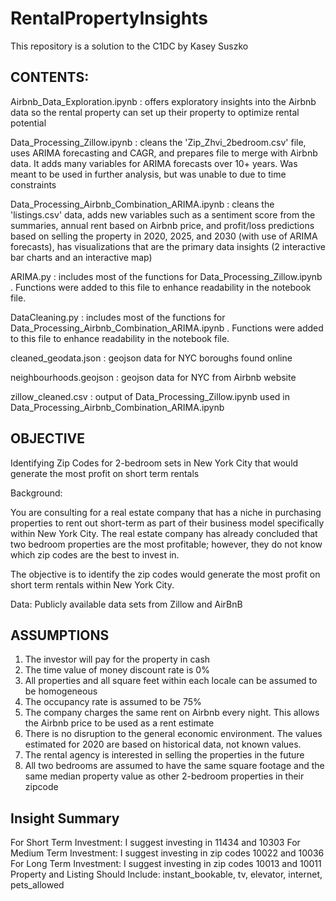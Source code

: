 # RentalPropertyInsights
This repository is a solution to the C1DC by Kasey Suszko

## CONTENTS:

Airbnb_Data_Exploration.ipynb : offers exploratory insights into the Airbnb data so the rental property can set up their property to optimize rental potential

Data_Processing_Zillow.ipynb : cleans the 'Zip_Zhvi_2bedroom.csv' file, uses ARIMA forecasting and CAGR, and prepares file to merge with Airbnb data. It adds many variables for ARIMA forecasts over 10+ years. Was meant to be used in further analysis, but was unable to due to time constraints

Data_Processing_Airbnb_Combination_ARIMA.ipynb : cleans the 'listings.csv' data, adds new variables such as a sentiment score from the summaries, annual rent based on Airbnb price, and profit/loss predictions based on selling the property in 2020, 2025, and 2030 (with use of ARIMA forecasts), has visualizations that are the primary data insights (2 interactive bar charts and an interactive map)

ARIMA.py : includes most of the functions for Data_Processing_Zillow.ipynb . Functions were added to this file to enhance readability in the notebook file.

DataCleaning.py : includes most of the functions for Data_Processing_Airbnb_Combination_ARIMA.ipynb . Functions were added to this file to enhance readability in the notebook file.

cleaned_geodata.json : geojson data for NYC boroughs found online

neighbourhoods.geojson : geojson data for NYC from Airbnb website

zillow_cleaned.csv : output of Data_Processing_Zillow.ipynb used in Data_Processing_Airbnb_Combination_ARIMA.ipynb

## OBJECTIVE
Identifying Zip Codes for 2-bedroom sets in New York City that would generate the most profit on short term rentals

Background:

You are consulting for a real estate company that has a niche in purchasing properties to rent out short-term as part of their business model specifically within New York City. The real estate company has already concluded that two bedroom properties are the most profitable; however, they do not know which zip codes are the best to invest in.

The objective is to identify the zip codes would generate the most profit on short term rentals within New York City.

Data: Publicly available data sets from Zillow and AirBnB

## ASSUMPTIONS
1. The investor will pay for the property in cash 
2. The time value of money discount rate is 0% 
3. All properties and all square feet within each locale can be assumed to be homogeneous 
4. The occupancy rate is assumed to be 75%
5. The company charges the same rent on Airbnb every night. This allows the Airbnb price to be used as a rent estimate
6. There is no disruption to the general economic environment. The values estimated for 2020 are based on historical data, not known values.
7. The rental agency is interested in selling the properties in the future
8. All two bedrooms are assumed to have the same square footage and the same median property value as other 2-bedroom properties in their zipcode

## Insight Summary
For Short Term Investment: I suggest investing in 11434 and 10303
For Medium Term Investment: I suggest investing in zip codes 10022 and 10036
For Long Term Investment:  I suggest investing in zip codes 10013 and 10011
Property and Listing Should Include: instant_bookable, tv, elevator, internet, pets_allowed


